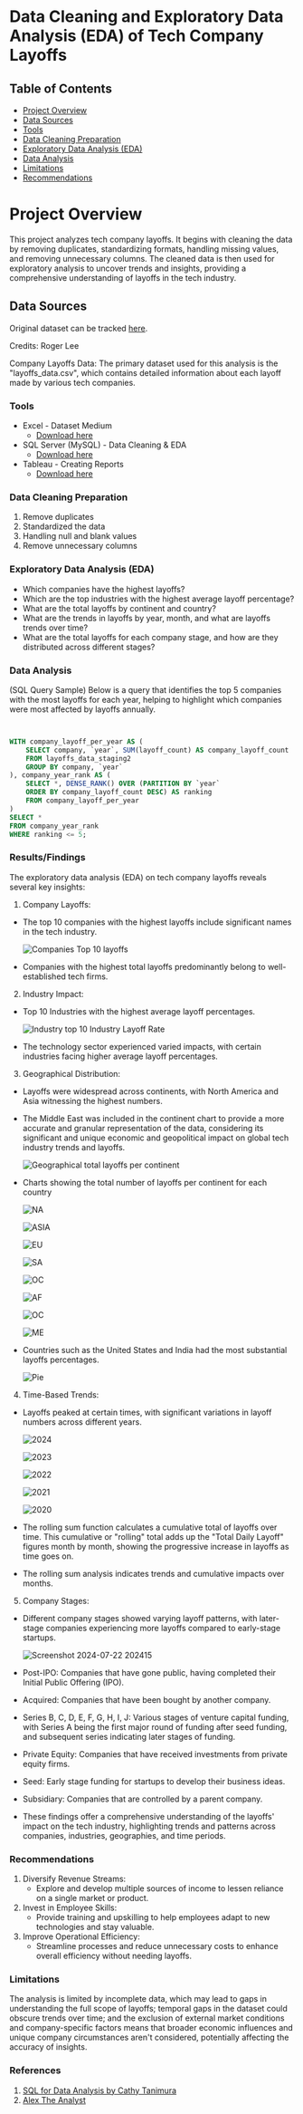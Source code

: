 # Data Cleaning and Exploratory Data Analysis (EDA) of Tech Company Layoffs

## Table of Contents

- [Project Overview](#project-overview)
- [Data Sources](#data-sources)
- [Tools](#tools)
- [Data Cleaning Preparation](#data-cleaning-preparation)
- [Exploratory Data Analysis (EDA)](#exploratory-data-analysis-eda)
- [Data Analysis](#data-analysis)
- [Limitations](#limitations)
- [Recommendations](#recommendations)

# Project Overview
This project analyzes tech company layoffs. It begins with cleaning the data by removing duplicates, standardizing formats, handling missing values, and removing unnecessary columns. The cleaned data is then used for exploratory analysis to uncover trends and insights, providing a comprehensive understanding of layoffs in the tech industry.


## Data Sources

Original dataset can be tracked [here](https://layoffs.fyi/).

Credits: Roger Lee

Company Layoffs Data: The primary dataset used for this analysis is the "layoffs_data.csv", which contains detailed information about each layoff made by various tech companies.



### Tools

- Excel - Dataset Medium
    - [Download here](https://www.microsoft.com/en-us/microsoft-365/excel)
- SQL Server (MySQL) - Data Cleaning & EDA
    - [Download here](https://www.mysql.com/downloads/)
- Tableau - Creating Reports
    - [Download here](https://www.tableau.com/products/desktop/download)


### Data Cleaning Preparation

1. Remove duplicates
2. Standardized the data
3. Handling null and blank values
4. Remove unnecessary columns


### Exploratory Data Analysis (EDA)

- Which companies have the highest layoffs?
- Which are the top industries with the highest average layoff percentage?
- What are the total layoffs by continent and country?
- What are the trends in layoffs by year, month, and what are layoffs trends over time?
- What are the total layoffs for each company stage, and how are they distributed across different stages?


### Data Analysis
(SQL Query Sample)
Below is a query that identifies the top 5 companies with the most layoffs for each year,
helping to highlight which companies were most affected by layoffs annually.
```sql


WITH company_layoff_per_year AS (
    SELECT company, `year`, SUM(layoff_count) AS company_layoff_count
    FROM layoffs_data_staging2
    GROUP BY company, `year`
), company_year_rank AS (
    SELECT *, DENSE_RANK() OVER (PARTITION BY `year` 
    ORDER BY company_layoff_count DESC) AS ranking
    FROM company_layoff_per_year
)
SELECT *
FROM company_year_rank
WHERE ranking <= 5;
```

### Results/Findings

The exploratory data analysis (EDA) on tech company layoffs reveals several key insights:

1. Company Layoffs:

  - The top 10 companies with the highest layoffs include significant names in the tech industry.

    ![Companies  Top 10  layoffs](https://github.com/user-attachments/assets/d8b900af-72ad-428d-9677-eb5e8b67d9f2)

  - Companies with the highest total layoffs predominantly belong to well-established tech firms.
  
2. Industry Impact:

  - Top 10 Industries with the highest average layoff percentages.

    ![Industry  top 10 Industry Layoff Rate](https://github.com/user-attachments/assets/42e22338-d102-4e11-84dd-fcbec205666e)

  - The technology sector experienced varied impacts, with certain industries facing higher average layoff percentages.
    
  
3. Geographical Distribution:

  - Layoffs were widespread across continents, with North America and Asia witnessing the highest numbers.
  - The Middle East was included in the continent chart to provide a more accurate and granular representation of the data, considering its significant and unique economic and geopolitical impact on global tech industry trends and layoffs.
    
    ![Geographical  total layoffs per continent](https://github.com/user-attachments/assets/7d49f123-0f6a-45c8-a8a1-344ee13b86a6)

  - Charts showing the total number of layoffs per continent for each country
    
    ![NA](https://github.com/user-attachments/assets/38f2208b-023a-428c-a3de-6aa5053f01c7)
    
    ![ASIA](https://github.com/user-attachments/assets/0023d9d4-a724-4ad6-a38a-3b965caba97c)

    ![EU](https://github.com/user-attachments/assets/d7975dda-afd2-49ed-88a5-d7b1e5fbeb78)

    ![SA](https://github.com/user-attachments/assets/bb425c77-307f-4f78-989c-f1e50fa4d0c8)

    ![OC](https://github.com/user-attachments/assets/8d7f9049-92f1-4583-932e-65348dc2139a)

    ![AF](https://github.com/user-attachments/assets/a8268761-f0ab-4427-bd9e-ea83761fcee0)

    ![OC](https://github.com/user-attachments/assets/76fdab97-880b-4e99-ac56-7105fd23c77c)

    ![ME](https://github.com/user-attachments/assets/13297e01-522e-4c19-989b-950aa54d8a9e)

  - Countries such as the United States and India had the most substantial layoffs percentages.

    ![Pie](https://github.com/user-attachments/assets/8df487e7-0ad6-4699-883f-20d216f1d255)

4. Time-Based Trends:

  - Layoffs peaked at certain times, with significant variations in layoff numbers across different years.
    
    ![2024](https://github.com/user-attachments/assets/9ecd3063-e3fa-42ed-a5b2-581e0efa35e4)
    
    ![2023](https://github.com/user-attachments/assets/b361d4f5-8648-4ba9-bd4e-6ce311eca5c4)
    
    ![2022](https://github.com/user-attachments/assets/44092efb-9573-4dc0-a0dc-3f6ca0a83b96)
    
    ![2021](https://github.com/user-attachments/assets/62066bd2-7913-4ed3-832a-36c75ce3a5c6)
    
    ![2020](https://github.com/user-attachments/assets/ba352a9f-b3bc-4cdf-b066-c72e4a3e9985)

  - The rolling sum function calculates a cumulative total of layoffs over time. This cumulative or "rolling" total adds up the "Total Daily Layoff" figures month by month, showing the progressive increase in layoffs as time goes on.
  - The rolling sum analysis indicates trends and cumulative impacts over months.

5. Company Stages:

  - Different company stages showed varying layoff patterns, with later-stage companies experiencing more layoffs compared to early-stage startups.

    ![Screenshot 2024-07-22 202415](https://github.com/user-attachments/assets/2b12f4a2-5db1-461c-ac70-6d134d4bf368)

  - Post-IPO: Companies that have gone public, having completed their Initial Public Offering (IPO).
  - Acquired: Companies that have been bought by another company.
  - Series B, C, D, E, F, G, H, I, J: Various stages of venture capital funding, with Series A being the first major round of funding after seed funding, and subsequent series indicating later stages of funding.
  - Private Equity: Companies that have received investments from private equity firms.
  - Seed: Early stage funding for startups to develop their business ideas.
  - Subsidiary: Companies that are controlled by a parent company.

  - These findings offer a comprehensive understanding of the layoffs' impact on the tech industry, highlighting trends and patterns across companies, industries, geographies, and time periods.


### Recommendations

1. Diversify Revenue Streams:
   - Explore and develop multiple sources of income to lessen reliance on a single market or product.
2. Invest in Employee Skills:
   - Provide training and upskilling to help employees adapt to new technologies and stay valuable.
3. Improve Operational Efficiency:
   - Streamline processes and reduce unnecessary costs to enhance overall efficiency without needing layoffs.

### Limitations
The analysis is limited by incomplete data, which may lead to gaps in understanding the full scope of layoffs; temporal gaps in the dataset could obscure trends over time; and the exclusion of external market conditions and company-specific factors means that broader economic influences and unique company circumstances aren't considered, potentially affecting the accuracy of insights.

### References

1. [SQL for Data Analysis by Cathy Tanimura](https://www.oreilly.com/library/view/sql-for-data/9781492088776/)
2. [Alex The Analyst](https://github.com/AlexTheAnalyst)


